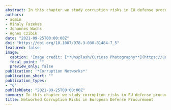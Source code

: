 ```yaml
---
abstract: In this chapter we study corruption risks in EU defense procurement. Defense procurement has long been thought to present significant potential for corruption and state capture. Using a large dataset of contracts covering nearly ten years and applying an objective corruption risk indicator, we find strong empirical support for this hypothesis. In nearly all countries our corruption risk indicator is higher for military contracts than for contracts in general. By mapping national markets as complex networks, we find that risks are significantly clustered, suggesting potential islands of state capture. The centralization of corruption risk varies from country to country: in some corruption risk is significantly higher in the periphery, while in others it is significantly higher in the center of the market. We argue that network maps of procurement markets are an effective tool to highlight hotspots of corruption risk, especially in the overall high risk context of defense contracting.
authors:
- admin
- Mihaly Fazekas
- Johannes Wachs
- Ágnes Czibik
date: "2021-09-25T00:00:00Z"
doi: "https://doi.org/10.1007/978-3-030-81484-7_5"
featured: false
image:
  caption: 'Image credit: [**Unsplash/Curioso Photography**](https://unsplash.com/photos/xYrTdhysQY0)'
  focal_point: ""
  preview_only: false
publication: '*Corruption Networks*'
publication_short: ""
publication_types:
- "6"
publishDate: "2021-09-25T00:00:00Z"
summary: In this chapter we study corruption risks in EU defense procurement. In nearly all countries our corruption risk indicator is higher for military contracts than for contracts in general.
title: Networked Corruption Risks in European Defense Procurement
---
```

